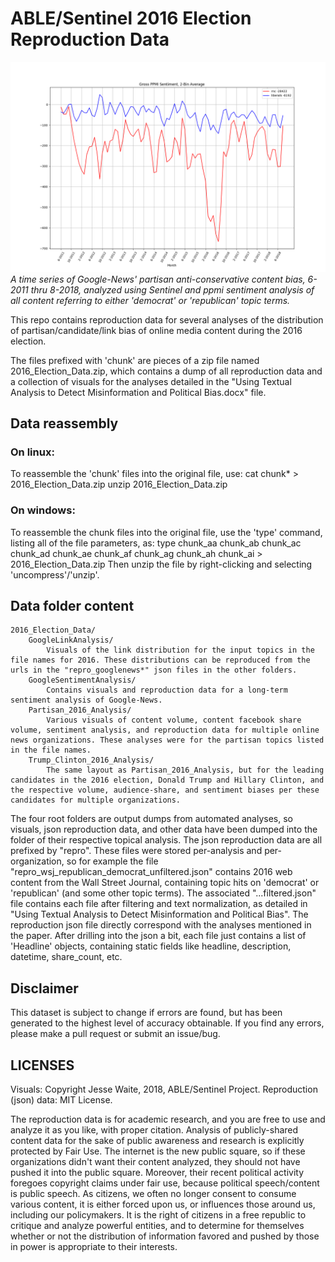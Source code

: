 # ABLE/Sentinel 2016 Election Reproduction Data

![](googlenews_rnc_liberals_ppmi_smoothed_2bin_avg.png)
*A time series of Google-News' partisan anti-conservative content bias, 6-2011 thru 8-2018, analyzed using Sentinel and ppmi sentiment analysis of all content referring to either 'democrat' or 'republican' topic terms.*

This repo contains reproduction data for several analyses of the distribution of partisan/candidate/link
bias of online media content during the 2016 election.

The files prefixed with 'chunk' are pieces of a zip file named 2016_Election_Data.zip,
which contains a dump of all reproduction data and a collection of visuals for the analyses
detailed in the "Using Textual Analysis to Detect Misinformation and Political Bias.docx" file.

## Data reassembly
###	On linux:
To reassemble the 'chunk' files into the original file, use:
	cat chunk* > 2016_Election_Data.zip
	unzip 2016_Election_Data.zip

###	On windows:
To reassemble the chunk files into the original file, use the 'type' command, listing all of the file parameters, as:
	type chunk_aa chunk_ab chunk_ac chunk_ad chunk_ae chunk_af chunk_ag chunk_ah chunk_ai > 2016_Election_Data.zip
Then unzip the file by right-clicking and selecting 'uncompress'/'unzip'.

## Data folder content
	2016_Election_Data/
		GoogleLinkAnalysis/
			Visuals of the link distribution for the input topics in the file names for 2016. These distributions can be reproduced from the urls in the "repro_googlenews*" json files in the other folders. 
		GoogleSentimentAnalysis/
			Contains visuals and reproduction data for a long-term sentiment analysis of Google-News.
		Partisan_2016_Analysis/
			Various visuals of content volume, content facebook share volume, sentiment analysis, and reproduction data for multiple online news organizations. These analyses were for the partisan topics listed in the file names.
		Trump_Clinton_2016_Analysis/
			The same layout as Partisan_2016_Analysis, but for the leading candidates in the 2016 election, Donald Trump and Hillary Clinton, and the respective volume, audience-share, and sentiment biases per these candidates for multiple organizations.


The four root folders are output dumps from automated analyses, so visuals, json reproduction data, and other data have
been dumped into the folder of their respective topical analysis. The json reproduction data are all prefixed by
"repro". These files were stored per-analysis and per-organization, so for example the file "repro_wsj_republican_democrat_unfiltered.json"
contains 2016 web content from the Wall Street Journal, containing topic hits on 'democrat' or 'republican' (and
some other topic terms). The associated "...filtered.json" file contains each file after filtering and text normalization,
as detailed in "Using Textual Analysis to Detect Misinformation and Political Bias". The reproduction json
file directly correspond with the analyses mentioned in the paper. After drilling into the json a bit, each file just
contains a list of 'Headline' objects, containing static fields like headline, description, datetime, share_count, etc.


## Disclaimer
This dataset is subject to change if errors are found, but has been generated to the highest level of accuracy obtainable. If you find any errors, please make a pull request or submit an issue/bug.

## LICENSES
Visuals: Copyright Jesse Waite, 2018, ABLE/Sentinel Project.
Reproduction (json) data: MIT License.

The reproduction data is for academic research, and you are free to use and analyze it as you like, with proper citation. Analysis of publicly-shared content data for the sake of public awareness and research is explicitly protected by Fair Use. The internet is the new public square, so if these organizations didn't want their content analyzed, they should not have pushed it into the public square. Moreover, their recent political activity foregoes copyright claims under fair use, because political speech/content is public speech. As citizens, we often no longer consent to consume various content, it is either forced upon us, or influences those around us, including our policymakers. It is the right of citizens in a free republic to critique and analyze powerful entities, and to determine for themselves whether or not the distribution of information favored and pushed by those in power is appropriate to their interests.
